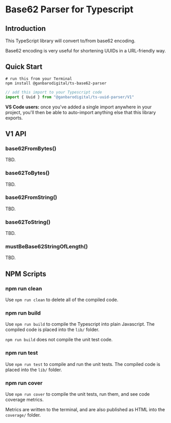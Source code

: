 # Base62 Parser for Typescript

## Introduction

This TypeScript library will convert to/from base62 encoding.

Base62 encoding is very useful for shortening UUIDs in a URL-friendly way.

## Quick Start

```
# run this from your Terminal
npm install @ganbarodigital/ts-base62-parser
```

```typescript
// add this import to your Typescript code
import { Uuid } from "@ganbarodigital/ts-uuid-parser/V1"
```

__VS Code users:__ once you've added a single import anywhere in your project, you'll then be able to auto-import anything else that this library exports.

## V1 API

### base62FromBytes()

TBD.

### base62ToBytes()

TBD.

### base62FromString()

TBD.

### base62ToString()

TBD.

### mustBeBase62StringOfLength()

TBD.

## NPM Scripts

### npm run clean

Use `npm run clean` to delete all of the compiled code.

### npm run build

Use `npm run build` to compile the Typescript into plain Javascript. The compiled code is placed into the `lib/` folder.

`npm run build` does not compile the unit test code.

### npm run test

Use `npm run test` to compile and run the unit tests. The compiled code is placed into the `lib/` folder.

### npm run cover

Use `npm run cover` to compile the unit tests, run them, and see code coverage metrics.

Metrics are written to the terminal, and are also published as HTML into the `coverage/` folder.